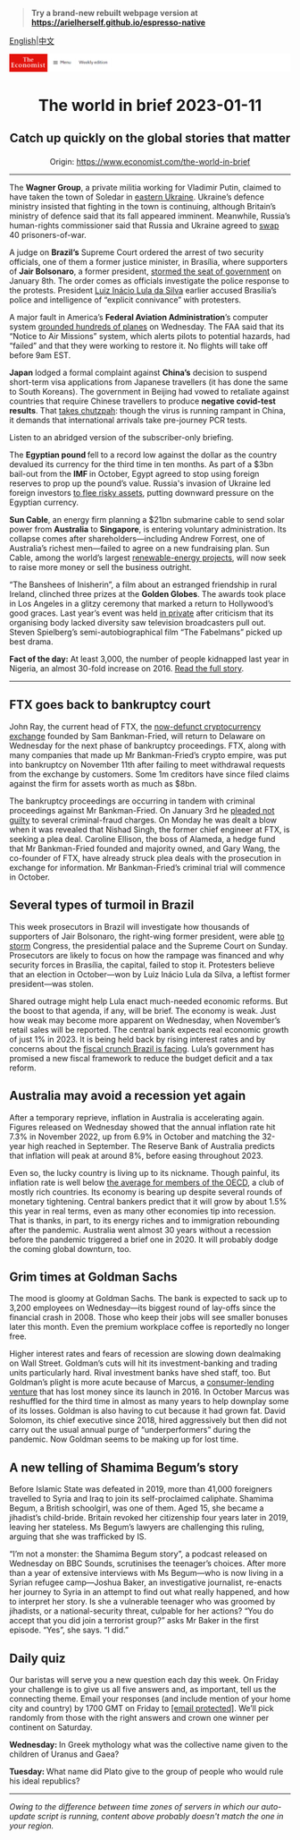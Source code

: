 > **Try a brand-new rebuilt webpage version at https://arielherself.github.io/espresso-native**

[English](https://github.com/arielherself/espresso/blob/main/README.md)|[中文](https://github-com.translate.goog/arielherself/espresso/blob/main/README.md?_x_tr_sl=en&_x_tr_tl=zh-CN&_x_tr_hl=zh-CN&_x_tr_pto=wapp)



![The Economist](menubar.png)

# <p align="center">The world in brief 2023-01-11</p>

## <p align="center">Catch up quickly on the global stories that matter</p>

<p align="center">Origin: <a href="https://www.economist.com/the-world-in-brief">https://www.economist.com/the-world-in-brief</a><hr>

The <strong>Wagner Group</strong>, a private militia working for Vladimir Putin, claimed to have taken the town of Soledar in [eastern Ukraine](https://www.economist.com/europe/2023/01/04/a-russian-warlords-savagery-is-sending-a-loud-message-to-moscow). Ukraine’s defence ministry insisted that fighting in the town is continuing, although Britain’s ministry of defence said that its fall appeared imminent. Meanwhile, Russia’s human-rights commissioner said that Russia and Ukraine agreed to [swap](https://www.economist.com/the-economist-explains/2022/08/05/how-do-prisoner-swaps-work) 40 prisoners-of-war.

A judge on <strong>Brazil’s</strong> Supreme Court ordered the arrest of two security officials, one of them a former justice minister, in Brasília, where supporters of <strong>Jair Bolsonaro</strong>, a former president, [stormed the seat of government](https://www.economist.com/the-americas/2023/01/09/supporters-of-jair-bolsonaro-mount-an-insurrection-in-brazil) on January 8th. The order comes as officials investigate the police response to the protests. President [Luiz Inácio Lula da Silva](https://www.economist.com/the-americas/2022/12/31/brazils-new-president-faces-a-fiscal-crunch-and-a-fickle-congress) earlier accused Brasília’s police and intelligence of “explicit connivance” with protesters.

A major fault in America’s <strong>Federal Aviation Administration</strong>’s computer system [grounded hundreds of planes](https://www.economist.com/business/2023/01/05/how-to-avoid-flight-chaos) on Wednesday. The FAA said that its “Notice to Air Missions” system, which alerts pilots to potential hazards, had “failed” and that they were working to restore it. No flights will take off before 9am EST.

<strong>Japan</strong> lodged a formal complaint against <strong>China’s</strong> decision to suspend short-term visa applications from Japanese travellers (it has done the same to South Koreans). The government in Beijing had vowed to retaliate against countries that require Chinese travellers to produce <strong>negative covid-test results</strong>. That [takes chutzpah](https://www.economist.com/china/2023/01/10/covid-will-complicate-chinas-efforts-to-re-engage-with-the-world): though the virus is running rampant in China, it demands that international arrivals take pre-journey PCR tests.

Listen to an abridged version of the subscriber-only briefing.

The <strong>Egyptian pound </strong>fell to a record low against the dollar as the country devalued its currency for the third time in ten months. As part of a $3bn bail-out from the <strong>IMF </strong>in October, Egypt agreed to stop using foreign reserves to prop up the pound’s value. Russia&#x27;s invasion of Ukraine led foreign investors [to flee risky assets](https://www.economist.com/finance-and-economics/2022/11/03/the-growing-popularity-of-a-strange-form-of-debt-diplomacy), putting downward pressure on the Egyptian currency.

<strong>Sun Cable</strong>, an energy firm planning a $21bn submarine cable to send solar power from <strong>Australia</strong> to <strong>Singapore</strong>, is entering voluntary administration. Its collapse comes after shareholders—including Andrew Forrest, one of Australia’s richest men—failed to agree on a new fundraising plan. Sun Cable, among the world’s largest [renewable-energy projects](https://www.economist.com/asia/2022/10/13/how-to-get-asia-to-net-zero), will now seek to raise more money or sell the business outright.

“The Banshees of Inisherin”, a film about an estranged friendship in rural Ireland, clinched three prizes at the <strong>Golden Globes</strong>. The awards took place in Los Angeles in a glitzy ceremony that marked a return to Hollywood’s good graces. Last year’s event was held [in private](https://www.economist.com/culture/2022/01/10/the-hollywood-foreign-press-association-does-penance-for-its-sins) after criticism that its organising body lacked diversity saw television broadcasters pull out. Steven Spielberg’s semi-autobiographical film “The Fabelmans” picked up best drama.

<strong>Fact of the day:</strong> At least 3,000, the number of people kidnapped last year in Nigeria, an almost 30-fold increase on 2016. [Read the full story](https://www.economist.com/middle-east-and-africa/2023/01/09/after-eight-dismal-years-nigeria-prepares-to-replace-president-buhari).

----------

## FTX goes back to bankruptcy court

John Ray, the current head of FTX, the [now-defunct cryptocurrency exchange](https://www.economist.com/briefing/2022/11/17/the-failure-of-ftx-and-sam-bankman-fried-will-leave-deep-scars) founded by Sam Bankman-Fried, will return to Delaware on Wednesday for the next phase of bankruptcy proceedings. FTX, along with many companies that made up Mr Bankman-Fried’s crypto empire, was put into bankruptcy on November 11th after failing to meet withdrawal requests from the exchange by customers. Some 1m creditors have since filed claims against the firm for assets worth as much as $8bn.

The bankruptcy proceedings are occurring in tandem with criminal proceedings against Mr Bankman-Fried. On January 3rd he [pleaded not guilty](https://www.economist.com/finance-and-economics/2023/01/03/sam-bankman-fried-pleads-not-guilty) to several criminal-fraud charges. On Monday he was dealt a blow when it was revealed that Nishad Singh, the former chief engineer at FTX, is seeking a plea deal. Caroline Ellison, the boss of Alameda, a hedge fund that Mr Bankman-Fried founded and majority owned, and Gary Wang, the co-founder of FTX, have already struck plea deals with the prosecution in exchange for information. Mr Bankman-Fried’s criminal trial will commence in October.

## Several types of turmoil in Brazil

This week prosecutors in Brazil will investigate how thousands of supporters of Jair Bolsonaro, the right-wing former president, were able [to storm](https://www.economist.com/the-americas/2023/01/09/supporters-of-jair-bolsonaro-mount-an-insurrection-in-brazil) Congress, the presidential palace and the Supreme Court on Sunday. Prosecutors are likely to focus on how the rampage was financed and why security forces in Brasília, the capital, failed to stop it. Protesters believe that an election in October—won by Luiz Inácio Lula da Silva, a leftist former president—was stolen. 

Shared outrage might help Lula enact much-needed economic reforms. But the boost to that agenda, if any, will be brief. The economy is weak. Just how weak may become more apparent on Wednesday, when November’s retail sales will be reported. The central bank expects real economic growth of just 1% in 2023. It is being held back by rising interest rates and by concerns about the [fiscal crunch Brazil is facing](https://www.economist.com/the-americas/2022/12/31/brazils-new-president-faces-a-fiscal-crunch-and-a-fickle-congress). Lula’s government has promised a new fiscal framework to reduce the budget deficit and a tax reform. 

## Australia may avoid a recession yet again

After a temporary reprieve, inflation in Australia is accelerating again. Figures released on Wednesday showed that the annual inflation rate hit 7.3% in November 2022, up from 6.9% in October and matching the 32-year high reached in September. The Reserve Bank of Australia predicts that inflation will peak at around 8%, before easing throughout 2023.

Even so, the lucky country is living up to its nickname. Though painful, its inflation rate is well below [the average for members of the OECD](https://www.economist.com/finance-and-economics/2022/12/21/2022-has-been-a-year-of-brutal-inflation), a club of mostly rich countries. Its economy is bearing up despite several rounds of monetary tightening. Central bankers predict that it will grow by about 1.5% this year in real terms, even as many other economies tip into recession. That is thanks, in part, to its energy riches and to immigration rebounding after the pandemic. Australia went almost 30 years without a recession before the pandemic triggered a brief one in 2020. It will probably dodge the coming global downturn, too.

## Grim times at Goldman Sachs

The mood is gloomy at Goldman Sachs. The bank is expected to sack up to 3,200 employees on Wednesday—its biggest round of lay-offs since the financial crash in 2008. Those who keep their jobs will see smaller bonuses later this month. Even the premium workplace coffee is reportedly no longer free.

Higher interest rates and fears of recession are slowing down dealmaking on Wall Street. Goldman’s cuts will hit its investment-banking and trading units particularly hard. Rival investment banks have shed staff, too. But Goldman’s plight is more acute because of Marcus, a [consumer-lending venture](https://www.economist.com/finance-and-economics/2022/10/18/goldman-sachss-disastrous-main-street-gamble) that has lost money since its launch in 2016. In October Marcus was reshuffled for the third time in almost as many years to help downplay some of its losses. Goldman is also having to cut because it had grown fat. David Solomon, its chief executive since 2018, hired aggressively but then did not carry out the usual annual purge of “underperformers” during the pandemic. Now Goldman seems to be making up for lost time.

## A new telling of Shamima Begum’s story

Before Islamic State was defeated in 2019, more than 41,000 foreigners travelled to Syria and Iraq to join its self-proclaimed caliphate. Shamima Begum, a British schoolgirl, was one of them. Aged 15, she became a jihadist’s child-bride. Britain revoked her citizenship four years later in 2019, leaving her stateless. Ms Begum’s lawyers are challenging this ruling, arguing that she was trafficked by IS.

“I’m not a monster: the Shamima Begum story”, a podcast released on Wednesday on BBC Sounds, scrutinises the teenager’s choices. After more than a year of extensive interviews with Ms Begum—who is now living in a Syrian refugee camp—Joshua Baker, an investigative journalist, re-enacts her journey to Syria in an attempt to find out what really happened, and how to interpret her story. Is she a vulnerable teenager who was groomed by jihadists, or a national-security threat, culpable for her actions? “You do accept that you did join a terrorist group?” asks Mr Baker in the first episode. “Yes”, she says. “I did.”

## Daily quiz

Our baristas will serve you a new question each day this week. On Friday your challenge is to give us all five answers and, as important, tell us the connecting theme. Email your responses (and include mention of your home city and country) by 1700 GMT on Friday to [<span class="__cf_email__" data-cfemail="c899bda1b28dbbb8baadbbbba788adaba7a6a7a5a1bbbce6aba7a5">[email&#160;protected]</span>](https://mail.google.com/mail/?view=cm&amp;fs=1&amp;tf=1&amp;to=QuizEspresso@economist.com). We’ll pick randomly from those with the right answers and crown one winner per continent on Saturday.

<strong>Wednesday: </strong>In Greek mythology what was the collective name given to the children of Uranus and Gaea?

<strong>Tuesday: </strong>What name did Plato give to the group of people who would rule his ideal republics?

----------

*Owing to the difference between time zones of servers in which our auto-update script is running, content above probably doesn't match the one in your region.*
